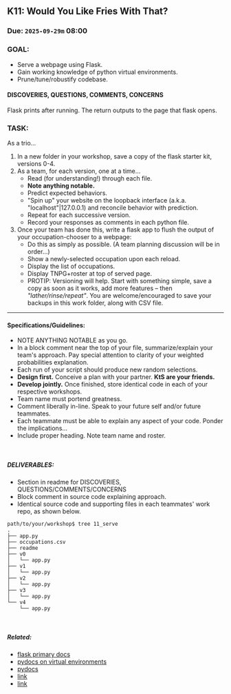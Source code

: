 ## K11: Would You Like Fries With That?
### Due: `2025-09-29m` 08:00

### GOAL:
* Serve a webpage using Flask.
* Gain working knowledge of python virtual environments.
* Prune/tune/robustify codebase.

#### DISCOVERIES, QUESTIONS, COMMENTS, CONCERNS
Flask prints after running. The return outputs to the page that flask opens.

### TASK:
As a trio...
1. In a new folder in your workshop, save a copy of the flask starter kit, versions 0-4.
1. As a team, for each version, one at a time...
   - Read (for understanding!) through each file.
   - **Note anything notable.**
   - Predict expected behaviors.
   - "Spin up" your website on the loopback interface (a.k.a. "localhost"|127.0.0.1) and reconcile behavior with prediction.
   - Repeat for each successive version.
   - Record your responses as comments in each python file.
1. Once your team has done this, write a flask app to flush the output of your occupation-chooser to a webpage:
   - Do this as simply as possible. (A team planning discussion will be in order...)
   - Show a newly-selected occupation upon each reload.
   - Display the list of occupations.
   - Display TNPG+roster at top of served page.
   - PROTIP: Versioning will help. Start with something simple, save a copy as soon as it works, add more features –  then *"lather/rinse/repeat"*. You are welcome/encouraged to save your backups in this work folder, along with CSV file.
   
--- 

#### Specifications/Guidelines:
* NOTE ANYTHING NOTABLE as you go.
* In a block comment near the top of your file, summarize/explain your team's approach. Pay special attention to clarity of your weighted probabilities explanation.
* Each run of your script should produce new random selections.
* __Design first.__ Conceive a plan with your partner. __KtS are your friends.__
* __Develop jointly.__ Once finished, store identical code in each of your respective workshops.
* Team name must portend greatness.
* Comment liberally in-line. Speak to your future self and/or future teammates.
* Each teammate must be able to explain any aspect of your code. Ponder the implications...
* Include proper heading. Note team name and roster.

<br>

##### DELIVERABLES:
* Section in readme for DISCOVERIES, QUESTIONS/COMMENTS/CONCERNS
* Block comment in source code explaining approach.
* Identical source code and supporting files in each teammates' work repo, as shown below.

```
path/to/your/workshop$ tree 11_serve
.
├── app.py
├── occupations.csv
├── readme
├── v0
│   └── app.py
├── v1
│   └── app.py
├── v2
│   └── app.py
├── v3
│   └── app.py
└── v4
    └── app.py
```


<br>


##### Related:
* [flask primary docs](https://flask.palletsprojects.com/en/stable/)
* [pydocs on virtual environments](https://docs.python.org/3/library/venv.html)
* [pydocs](https://docs.python.org/3.13/)  
* [link](https://xkcd.com/)
* [link]()
